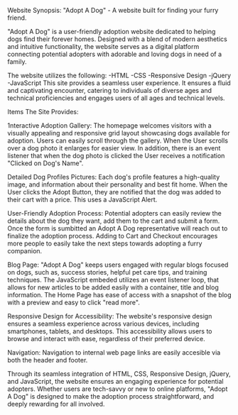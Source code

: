Website Synopsis: "Adopt A Dog" - A website built for finding your furry friend.

"Adopt A Dog" is a user-friendly adoption website dedicated to helping dogs find their forever homes. Designed with a blend of modern aesthetics and intuitive functionality, the website serves as a digital platform connecting potential adopters with adorable and loving dogs in need of a family. 

The website utilizes the following:
-HTML
-CSS
-Responsive Design
-jQuery
-JavaScript
This site provides a seamless user experience. It ensures a fluid and captivating encounter, catering to individuals of diverse ages and technical proficiencies and engages users of all ages and technical levels.

Items The Site Provides:

1nteractive Adoption Gallery: The homepage welcomes visitors with a visually appealing and responsive grid layout showcasing dogs available for adoption. Users can easily scroll through the gallery. When the User scrolls over a dog photo it enlarges for easier view. In addition, there is an event listener that when the dog photo is clicked the User receives a notification "Clicked on Dog's Name".

Detailed Dog Profiles Pictures: Each dog's profile features a high-quality image, and information about their personality and best fit home. When the User clicks the Adopt Button, they are notified that the dog was added to their cart with a price. This uses a  JavaScript Alert. 

User-Friendly Adoption Process: Potential adopters can easily review the details about the dog they want, add them to the cart and submit a form. Once the form is sumbitted an Adopt A Dog representative will reach out to finalize the adoption process.  Adding to Cart and Checkout encourages more people to easily take the next steps towards adopting a furry companion.

Blog Page: "Adopt A Dog" keeps users engaged with regular blogs focused on dogs, such as, success stories, helpful pet care tips, and training techniques. The JavaScript embeded utilizes an event listener loop, that allows for new articles to be added easily with a container, title and blog information. The Home Page has ease of access with a snapshot of the blog with a preview and easy to click "read more".  

Responsive Design for Accessibility: The website's responsive design ensures a seamless experience across various devices, including smartphones, tablets, and desktops. This accessibility allows users to browse and interact with ease, regardless of their preferred device. 

Navigation: Navigation to internal web page links are easily accesible via both the header and footer. 

Through its seamless integration of HTML, CSS, Responsive Design, jQuery, and JavaScript, the website ensures an engaging experience for potential adopters. Whether users are tech-savvy or new to online platforms, "Adopt A Dog" is designed to make the adoption process straightforward, and deeply rewarding for all involved. 